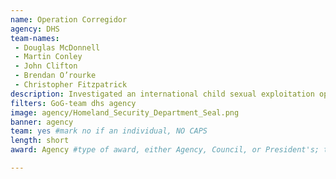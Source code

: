 ```yaml
---
name: Operation Corregidor
agency: DHS
team-names:
 - Douglas McDonnell
 - Martin Conley
 - John Clifton
 - Brendan O’rourke
 - Christopher Fitzpatrick
description: Investigated an international child sexual exploitation operation resulting in the rescue of 114 children, 47 arrests, and 17 convictions.
filters: GoG-team dhs agency
image: agency/Homeland_Security_Department_Seal.png
banner: agency
team: yes #mark no if an individual, NO CAPS
length: short
award: Agency #type of award, either Agency, Council, or President's; this is case sensitive so make sure to match the options listed exactly. This section generates the format of the card

---
```


